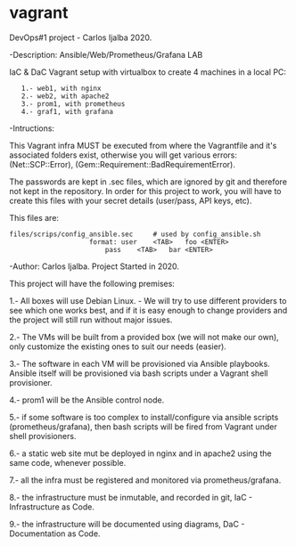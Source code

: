 # vagrant
DevOps#1 project - Carlos Ijalba 2020.

-Description:  Ansible/Web/Prometheus/Grafana LAB

IaC & DaC Vagrant setup with virtualbox to create 4 machines in a local PC:

       1.- web1, with nginx
       2.- web2, with apache2
       3.- prom1, with prometheus
       4.- graf1, with grafana

-Intructions: 

  This Vagrant infra MUST be executed from where the Vagrantfile and it's associated folders exist,
  otherwise you will get various errors: (Net::SCP::Error), (Gem::Requirement::BadRequirementError).

  The passwords are kept in .sec files, which are ignored by git and therefore not kept in the repository.
  In order for this project to work, you will have to create this files with your secret details (user/pass, API keys, etc).

  This files are:

  	files/scrips/config_ansible.sec		# used by config_ansible.sh
						format:	user	<TAB>	foo	<ENTER>
							pass	<TAB>	bar	<ENTER>


-Author:  Carlos Ijalba. Project Started in 2020.


This project will have the following premises:

  1.- All boxes will use Debian Linux. - We will try to use different providers to see which one works best, and if it is easy enough to change providers and the project will still run without major issues.

  2.- The VMs will be built from a provided box (we will not make our own), only customize the existing ones to suit our needs (easier).

  3.- The software in each VM will be provisioned via Ansible playbooks. Ansible itself will be provisioned via bash scripts under a Vagrant shell provisioner.

  4.- prom1 will be the Ansible control node.

  5.- if some software is too complex to install/configure via ansible scripts (prometheus/grafana), then bash scripts will be fired from Vagrant under shell provisioners.

  6.- a static web site mut be deployed in nginx and in apache2 using the same code, whenever possible.

  7.- all the infra must be registered and monitored via prometheus/grafana.

  8.- the infrastructure must be inmutable, and recorded in git, IaC - Infrastructure as Code.
  
  9.- the infrastructure will be documented using diagrams, DaC - Documentation as Code.

#
